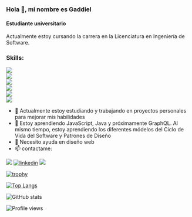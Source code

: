### Hola 👋, mi nombre es Gaddiel
#### Estudiante universitario


Actualmente estoy cursando la carrera en la Licenciatura en Ingeniería de Software.

<div>
  <h3>Skills:</h3>
  
   <div>
    <img src="https://img.shields.io/badge/java-Basico-black?style=for-the-badge&logo=java" /> 
  </div>
  
  <div>
    <img src="https://img.shields.io/badge/javascript-basico-black?style=for-the-badge&logo=javascript" />
  </div>
  
  <div>
    <img src='https://img.shields.io/badge/spring_boot-basico-black?style=for-the-badge&logo=spring' />
  </div>

  <div>
    <img src="https://img.shields.io/badge/linux-basico-black?style=for-the-badge&logo=linux" />
  </div>
  
  <div>
    <img src="https://img.shields.io/badge/Ubuntu-basico-black?style=for-the-badge&logo=ubuntu" />
  </div>
 
  <div>
    <img src='https://img.shields.io/badge/docker-basico-black?style=for-the-badge&logo=docker' />
  </div>
  
</div>
  

- 🔭 Actualmente estoy estudiando y trabajando en proyectos personales para mejorar mis habilidades
- 🌱 Estoy aprendiendo JavaScript, Java y próximamente GraphQL. Al mismo tiempo, estoy aprendiendo los diferentes
módelos del Ciclo de Vida del Software y Patrones de Diseño  
- 🤔 Necesito ayuda en diseño web 
- 📫 contactame:


<img src='https://img.shields.io/badge/gmail-gaddielgomez15@gmail.com-red?style=for-the-badge&logo=gmail' > [<img src='https://img.shields.io/badge/linkedin-blue?style=for-the-badge&logo=linkedin' alt='linkedin' >](https://www.linkedin.com/in/gaddiel-gómez-jiménez-b66093196/) [<img src='https://img.shields.io/badge/instagram-black?style=for-the-badge&logo=instagram' >](https://www.instagram.com/gadd.gj/)   

[![trophy](https://github-profile-trophy.vercel.app/?username=gadd-gj)](https://github.com/ryo-ma/github-profile-trophy)

[![Top Langs](https://github-readme-stats.vercel.app/api/top-langs/?username=gadd-gj)](https://github.com/anuraghazra/github-readme-stats)

![GitHub stats](https://github-readme-stats.vercel.app/api?username=gadd-gj&show_icons=true&count_private=true)  

![Profile views](https://gpvc.arturio.dev/gadd-gj)  
